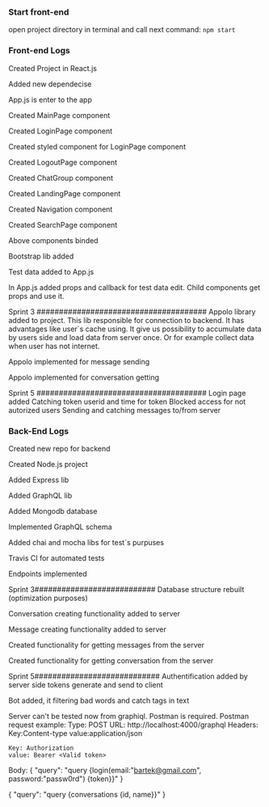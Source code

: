 ### Start front-end
open project directory in terminal and call next command:
`npm start`

### Front-end Logs
 Created Project in React.js

 Added new dependecise

 App.js is enter to the app

 Created MainPage component
 
 Created LoginPage component

 Created styled component for LoginPage component

 Created LogoutPage component

 Created ChatGroup component

 Created LandingPage component

 Created Navigation component

 Created SearchPage component

 Above components binded

 Bootstrap lib added

 Test data added to App.js

 In App.js added props and callback for test data edit. Child components get props and use it.

Sprint 3 ######################################
 Appolo library added to project.
 This lib responsible for connection to backend.
 It has advantages like user`s cache using. It give us possibility to accumulate data by users side and load data
 from server once. Or for example collect data when user has not internet.

Appolo implemented for message sending 

Appolo implemented for conversation getting 

Sprint 5 ######################################
Login page added
Catching token userid and time for token
Blocked access for not autorized users
Sending and catching messages to/from server

 ### Back-End Logs
Created new repo for backend

Created Node.js project

Added Express lib

Added GraphQL lib

Added Mongodb database

Implemented GraphQL schema 

Added chai and mocha libs for test`s purpuses

Travis CI for automated tests

Endpoints implemented

Sprint 3###########################
Database structure rebuilt (optimization purposes)

Conversation creating functionality added to server

Message creating functionality added to server

Created functionality for getting messages from the server

Created functionality for getting conversation from the server

Sprint 5############################
Authentification added by server side
tokens generate and send to client

Bot added, it filtering bad words and catch tags in text

Server can't be tested now from graphiql. Postman is required.
Postman request example:
Type: POST
URL: http://localhost:4000/graphql
Headers:
    Key:Content-type
    value:application/json

    Key: Authorization
    value: Bearer <Valid token>

Body:
{
	"query": "query {login(email:\"bartek@gmail.com\", password:\"passw0rd\") {token}}"
}

{
	"query": "query {conversations {id, name}}"
}

